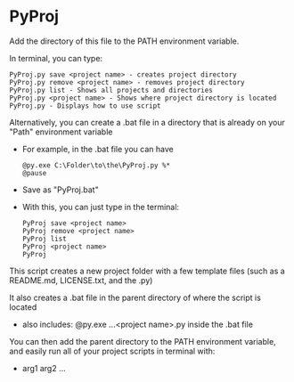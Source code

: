 # PyProj

Add the directory of this file to the PATH environment variable.

In terminal, you can type:

    PyProj.py save <project name> - creates project directory
    PyProj.py remove <project name> - removes project directory
    PyProj.py list - Shows all projects and directories
    PyProj.py <project name> - Shows where project directory is located
    PyProj.py - Displays how to use script
    
Alternatively, you can create a .bat file in a directory that is already on your "Path" environment variable
  - For example, in the .bat file you can have

        @py.exe C:\Folder\to\the\PyProj.py %*
        @pause
    
  - Save as "PyProj.bat"
  
  - With this, you can just type in the terminal:
  
        PyProj save <project name>
        PyProj remove <project name>
        PyProj list
        PyProj <project name>
        PyProj

This script creates a new project folder with a few template files (such as a README.md, LICENSE.txt, and the <project name>.py)

It also creates a <project name>.bat file in the parent directory of where the script is located
  - also includes: @py.exe \...\<project name>.py inside the .bat file
  
You can then add the parent directory to the PATH environment variable, and easily run all of your project scripts in terminal with:
  - <project name> arg1 arg2 ...
